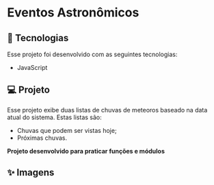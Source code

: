 # Eventos Astronômicos
 ## :rocket: Tecnologias
 Esse projeto foi desenvolvido com as seguintes tecnologias:
 * JavaScript
 
 ## :computer: Projeto
 Esse projeto exibe duas listas de chuvas de meteoros baseado na data atual do sistema. Estas listas são:

* Chuvas que podem ser vistas hoje;
* Próximas chuvas.

 **Projeto desenvolvido para praticar funções e módulos**
 
 ## :sparkles: Imagens
